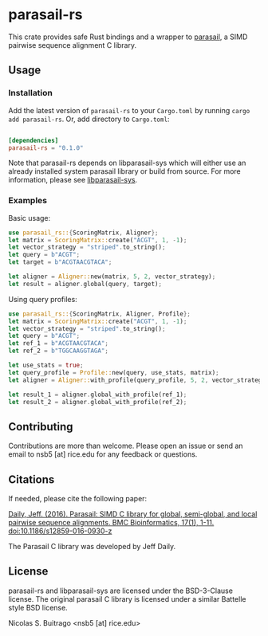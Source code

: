 # parasail-rs

This crate provides safe Rust bindings and a wrapper to [parasail](), a SIMD pairwise sequence alignment C library.

## Usage

### Installation

Add the latest version of `parasail-rs` to your `Cargo.toml` by running `cargo add parasail-rs`. Or, add directory to `Cargo.toml`:

```toml

[dependencies]
parasail-rs = "0.1.0"

```

Note that parasail-rs depends on libparasail-sys which will either use an already installed system parasail library or build from source. For more information, please see [libparasail-sys](https://gitlab.com/nsbuitrago/libparasail-sys).

### Examples

Basic usage:

 ```rust
use parasail_rs::{ScoringMatrix, Aligner};
let matrix = ScoringMatrix::create("ACGT", 1, -1);
let vector_strategy = "striped".to_string();
let query = b"ACGT";
let target = b"ACGTAACGTACA";

let aligner = Aligner::new(matrix, 5, 2, vector_strategy);
let result = aligner.global(query, target); 
 ```

Using query profiles:

```rust
use parasail_rs::{ScoringMatrix, Aligner, Profile};
let matrix = ScoringMatrix::create("ACGT", 1, -1);
let vector_strategy = "striped".to_string();
let query = b"ACGT";
let ref_1 = b"ACGTAACGTACA";
let ref_2 = b"TGGCAAGGTAGA";

let use_stats = true;
let query_profile = Profile::new(query, use_stats, matrix);
let aligner = Aligner::with_profile(query_profile, 5, 2, vector_strategy);

let result_1 = aligner.global_with_profile(ref_1);
let result_2 = aligner.global_with_profile(ref_2);
```

## Contributing

Contributions are more than welcome. Please open an issue or send an email to nsb5 [at] rice.edu for any feedback or questions.

## Citations

If needed, please cite the following paper:

[Daily, Jeff. (2016). Parasail: SIMD C library for global, semi-global, and local pairwise sequence alignments. BMC Bioinformatics, 17(1), 1-11. doi:10.1186/s12859-016-0930-z](https://doi.org/10.1186/s12859-016-0930-z)

The Parasail C library was developed by Jeff Daily.

## License

parasail-rs and libparasail-sys are licensed under the BSD-3-Clause license. The original parasail C library is licensed under a similar Battelle style BSD license.

Nicolas S. Buitrago \<nsb5 [at] rice.edu\>


